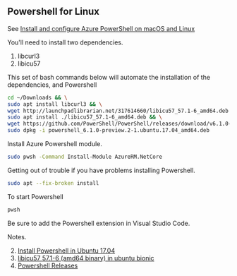 ## Powershell for Linux

 See [Install and configure Azure PowerShell on macOS and Linux](https://docs.microsoft.com/en-us/powershell/azure/install-azurermps-maclinux?view=azurermps-6.1.0)


You'll need to install two dependencies.

1. libcurl3
2. libicu57

This set of bash commands below will automate the installation of the dependencies, and Powershell

```bash
cd ~/Downloads && \
sudo apt install libcurl3 && \
wget http://launchpadlibrarian.net/317614660/libicu57_57.1-6_amd64.deb && \
sudo apt install ./libicu57_57.1-6_amd64.deb && \
wget https://github.com/PowerShell/PowerShell/releases/download/v6.1.0-preview.2/powershell_6.1.0-preview.2-1.ubuntu.17.04_amd64.deb && \
sudo dpkg -i powershell_6.1.0-preview.2-1.ubuntu.17.04_amd64.deb
```

Install Azure Powershell module.

```bash
sudo pwsh -Command Install-Module AzureRM.NetCore
```

Getting out of trouble if you have problems installing Powershell.

```bash
sudo apt --fix-broken install
```

To start Powershell

```bash
pwsh
```

Be sure to add the Powershell extension in Visual Studio Code.

Notes.


2. [Install Powershell in Ubuntu 17.04](https://askubuntu.com/questions/905018/install-powershell-in-ubuntu-17-04)
3. [libicu57 57.1-6 (amd64 binary) in ubuntu bionic](https://launchpad.net/ubuntu/bionic/amd64/libicu57/57.1-6)
4. [Powershell Releases](https://github.com/PowerShell/PowerShell/releases/tag/v6.1.0-preview.2)
